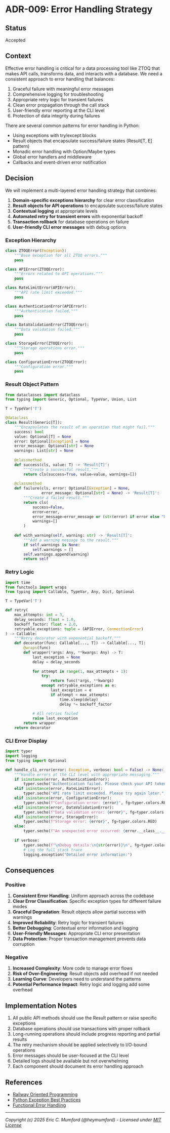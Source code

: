# ADR-009: Error Handling Strategy

## Status

Accepted

## Context

Effective error handling is critical for a data processing tool like ZTOQ that makes API calls, transforms data, and interacts with a database. We need a consistent approach to error handling that balances:

1. Graceful failure with meaningful error messages
2. Comprehensive logging for troubleshooting
3. Appropriate retry logic for transient failures
4. Clean error propagation through the call stack
5. User-friendly error reporting at the CLI level
6. Protection of data integrity during failures

There are several common patterns for error handling in Python:

- Using exceptions with try/except blocks
- Result objects that encapsulate success/failure states (Result[T, E] pattern)
- Monadic error handling with Option/Maybe types
- Global error handlers and middleware
- Callbacks and event-driven error notification

## Decision

We will implement a multi-layered error handling strategy that combines:

1. **Domain-specific exceptions hierarchy** for clear error classification
2. **Result objects for API operations** to encapsulate success/failure states
3. **Contextual logging** at appropriate levels
4. **Automated retry for transient errors** with exponential backoff
5. **Transaction rollback** for database operations on failure
6. **User-friendly CLI error messages** with debug options

### Exception Hierarchy

```python
class ZTOQError(Exception):
    """Base exception for all ZTOQ errors."""
    pass

class APIError(ZTOQError):
    """Errors related to API operations."""
    pass

class RateLimitError(APIError):
    """API rate limit exceeded."""
    pass

class AuthenticationError(APIError):
    """Authentication failed."""
    pass

class DataValidationError(ZTOQError):
    """Data validation failed."""
    pass

class StorageError(ZTOQError):
    """Storage operations error."""
    pass

class ConfigurationError(ZTOQError):
    """Configuration error."""
    pass
```

### Result Object Pattern

```python
from dataclasses import dataclass
from typing import Generic, Optional, TypeVar, Union, List

T = TypeVar('T')

@dataclass
class Result(Generic[T]):
    """Encapsulates the result of an operation that might fail."""
    success: bool
    value: Optional[T] = None
    error: Optional[Exception] = None
    error_message: Optional[str] = None
    warnings: List[str] = None
    
    @classmethod
    def success(cls, value: T) -> 'Result[T]':
        """Create a successful result."""
        return cls(success=True, value=value, warnings=[])
    
    @classmethod
    def failure(cls, error: Optional[Exception] = None, 
                error_message: Optional[str] = None) -> 'Result[T]':
        """Create a failed result."""
        return cls(
            success=False, 
            error=error, 
            error_message=error_message or (str(error) if error else "Unknown error"),
            warnings=[]
        )
    
    def with_warning(self, warning: str) -> 'Result[T]':
        """Add a warning message to the result."""
        if self.warnings is None:
            self.warnings = []
        self.warnings.append(warning)
        return self
```

### Retry Logic

```python
import time
from functools import wraps
from typing import Callable, TypeVar, Any, Dict, Optional

T = TypeVar('T')

def retry(
    max_attempts: int = 3, 
    delay_seconds: float = 1.0,
    backoff_factor: float = 2.0,
    retryable_exceptions: tuple = (APIError, ConnectionError)
) -> Callable:
    """Retry decorator with exponential backoff."""
    def decorator(func: Callable[..., T]) -> Callable[..., T]:
        @wraps(func)
        def wrapper(*args: Any, **kwargs: Any) -> T:
            last_exception = None
            delay = delay_seconds
            
            for attempt in range(1, max_attempts + 1):
                try:
                    return func(*args, **kwargs)
                except retryable_exceptions as e:
                    last_exception = e
                    if attempt < max_attempts:
                        time.sleep(delay)
                        delay *= backoff_factor
            
            # All retries failed
            raise last_exception
        return wrapper
    return decorator
```

### CLI Error Display

```python
import typer
import logging
from typing import Optional

def handle_cli_error(error: Exception, verbose: bool = False) -> None:
    """Handle errors at the CLI level with appropriate messaging."""
    if isinstance(error, AuthenticationError):
        typer.secho("Authentication failed. Please check your API token.", fg=typer.colors.RED)
    elif isinstance(error, RateLimitError):
        typer.secho("API rate limit exceeded. Please try again later.", fg=typer.colors.RED)
    elif isinstance(error, ConfigurationError):
        typer.secho(f"Configuration error: {error}", fg=typer.colors.RED)
    elif isinstance(error, DataValidationError):
        typer.secho(f"Data validation error: {error}", fg=typer.colors.RED)
    elif isinstance(error, StorageError):
        typer.secho(f"Storage error: {error}", fg=typer.colors.RED) 
    else:
        typer.secho(f"An unexpected error occurred: {error.__class__.__name__}", fg=typer.colors.RED)
        
    if verbose:
        typer.secho(f"\nDebug details:\n{str(error)}\n", fg=typer.colors.YELLOW)
        # Log the full stack trace
        logging.exception("Detailed error information:")
```

## Consequences

### Positive

1. **Consistent Error Handling**: Uniform approach across the codebase
2. **Clear Error Classification**: Specific exception types for different failure modes
3. **Graceful Degradation**: Result objects allow partial success with warnings
4. **Improved Reliability**: Retry logic for transient failures
5. **Better Debugging**: Contextual error information and logging
6. **User-Friendly Messages**: Appropriate CLI error presentation
7. **Data Protection**: Proper transaction management prevents data corruption

### Negative

1. **Increased Complexity**: More code to manage error flows
2. **Risk of Over-Engineering**: Result objects add overhead if not needed
3. **Learning Curve**: Developers need to understand the patterns
4. **Potential Performance Impact**: Retry logic and logging add some overhead

## Implementation Notes

1. All public API methods should use the Result pattern or raise specific exceptions
2. Database operations should use transactions with proper rollback
3. Long-running operations should include progress reporting and partial results
4. The retry mechanism should be applied selectively to I/O-bound operations
5. Error messages should be user-focused at the CLI level
6. Detailed logs should be available but not overwhelming
7. Each component should document its error handling approach

## References

- [Railway Oriented Programming](https://fsharpforfunandprofit.com/rop/)
- [Python Exception Best Practices](https://docs.python-guide.org/writing/structure/#error-handling)
- [Functional Error Handling](https://medium.com/swlh/functional-error-handling-in-python-296c09d34b3c)

---
*Copyright (c) 2025 Eric C. Mumford (@heymumford) - Licensed under [MIT License](../../LICENSE)*